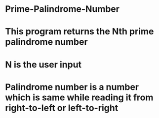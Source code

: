 # Prime-Palindrome-Number
# This program returns the Nth prime palindrome number
# N is the user input
# Palindrome number is a number which is same while reading it from right-to-left or left-to-right
